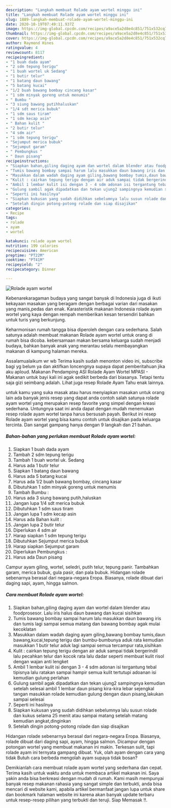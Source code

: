 ```yaml
---
description: "Langkah membuat Rolade ayam wortel minggu ini"
title: "Langkah membuat Rolade ayam wortel minggu ini"
slug: 1889-langkah-membuat-rolade-ayam-wortel-minggu-ini
date: 2020-10-19T07:49:11.937Z
image: https://img-global.cpcdn.com/recipes/a9ace5a2d8e4c851/751x532cq70/rolade-ayam-wortel-foto-resep-utama.jpg
thumbnail: https://img-global.cpcdn.com/recipes/a9ace5a2d8e4c851/751x532cq70/rolade-ayam-wortel-foto-resep-utama.jpg
cover: https://img-global.cpcdn.com/recipes/a9ace5a2d8e4c851/751x532cq70/rolade-ayam-wortel-foto-resep-utama.jpg
author: Raymond Hines
ratingvalue: 4
reviewcount: 8117
recipeingredient:
- "1 buah dada ayam"
- "2 sdm tepung terigu"
- "1 buah wortel uk Sedang"
- "1 butir telur"
- "1 batang daun bawang"
- "5 batang kucai"
- "1/2 buah bawang bombay cincang kasar"
- "1 sdm minyak goreng untuk menumis"
- " Bumbu "
- "3 siung bawang putihhaluskan"
- "1/4 sdt merica bubuk"
- "1 sdm saus tiram"
- "1 sdm kecap asin"
- " Bahan kulit "
- "2 butir telur"
- "4 sdm air"
- "1 sdm tepung terigu"
- "Sejumput merica bubuk"
- "Sejumput garam"
- " Pembungkus "
- " Daun pisang"
recipeinstructions:
- "Siapkan bahan,giling daging ayam dan wortel dalam blender atau foodprosesor. Lalu iris halus daun bawang dan kucai sisihkan"
- "Tumis bawang bombay sampai harum lalu masukkan daun bawang iris dan tumis lagi sampai semua matang dan bawang bombay agak mulai kecoklatan"
- "Masukkan dalam wadah daging ayam giling,bawang bombay tumis,daun bawang,kucai,tepung terigu dan bumbu-bumbunya aduk rata kemudian masukkan 1 butir telur aduk lagi sampai semua tercampur rata,sisihkan"
- "Kulit : cairkan tepung terigu dengan air aduk sampai tidak bergerindil lalu pecahkan telur dan kocok rata lalu dadar seperti membuat kulit risol dengan wajan anti lengket"
- "Ambil 1 lembar kulit isi dengan 3 - 4 sdm adonan isi tergantung tebal tipisnya lalu ratakan sampai hampir semua kulit tertutupi adoanan isi kemudian gulung perlahan"
- "Gulung sambil agak dipadatkan dan tekan ujung2 sampingnya kemudian setelah selesai ambil 1 lembar daun pisang kira-kira lebar sejengkal tangan masukkan rolade kemudian gulung dengan daun pisang,lakukan sampai selesai"
- "Seperti ini hasilnya"
- "Siapkan kukusan yang sudah didihkan sebelumnya lalu susun rolade dan kukus selama 25 menit atau sampai matang setelah matang kemudian angkat,dinginkan"
- "Setelah dingin potong-potong rolade dan siap disajikan"
categories:
- Recipe
tags:
- rolade
- ayam
- wortel

katakunci: rolade ayam wortel 
nutrition: 199 calories
recipecuisine: American
preptime: "PT22M"
cooktime: "PT41M"
recipeyield: "2"
recipecategory: Dinner

---
```



![Rolade ayam wortel](https://img-global.cpcdn.com/recipes/a9ace5a2d8e4c851/751x532cq70/rolade-ayam-wortel-foto-resep-utama.jpg)

Kebenarekaragaman budaya yang sangat banyak di Indonesia juga di ikuti kekayaan masakan yang beragam dengan berbagai varian dari masakan yang manis,pedas dan enak. Karasteristik makanan Indonesia rolade ayam wortel yang kaya dengan rempah memberikan kesan tersendiri bahkan untuk turis yang berkunjung.


Keharmonisan rumah tangga bisa diperoleh dengan cara sederhana. Salah satunya adalah membuat makanan Rolade ayam wortel untuk orang di rumah bisa dicoba. kebersamaan makan bersama keluarga sudah menjadi budaya, bahkan banyak anak yang merantau selalu membayangkan makanan di kampung halaman mereka.

Assalamualaikum wr wb Terima kasih sudah menonton video ini, subscribe bagi yg belum ya dan aktifkan loncengnya supaya dapat pemberitahuan jika aku aploud. Makanan Pendamping ASI Rolade Ayam Wortel MPASI - Makanan untuk bayi kali ini agak sedikit berbeda dari biasanya. Tetapi tentu saja gizi seimbang adalah. Lihat juga resep Rolade Ayam Tahu enak lainnya.

untuk kamu yang suka masak atau harus menyiapkan masakan untuk orang lain ada banyak jenis resep yang dapat anda contoh salah satunya rolade ayam wortel yang merupakan resep favorite yang simpel dengan kreasi sederhana. Untungnya saat ini anda dapat dengan mudah menemukan resep rolade ayam wortel tanpa harus bersusah payah.
Berikut ini resep Rolade ayam wortel yang bisa kamu contoh untuk disajikan pada keluarga tercinta. Dan sangat gampang hanya dengan 9 langkah dan 21 bahan.


<!--inarticleads1-->

##### Bahan-bahan yang perlukan membuat Rolade ayam wortel:

1. Siapkan 1 buah dada ayam
1. Tambah 2 sdm tepung terigu
1. Tambah 1 buah wortel uk. Sedang
1. Harus ada 1 butir telur
1. Siapkan 1 batang daun bawang
1. Harus ada 5 batang kucai
1. Harus ada 1/2 buah bawang bombay, cincang kasar
1. Dibutuhkan 1 sdm minyak goreng untuk menumis
1. Tambah  Bumbu :
1. Harus ada 3 siung bawang putih,haluskan
1. Jangan lupa 1/4 sdt merica bubuk
1. Dibutuhkan 1 sdm saus tiram
1. Jangan lupa 1 sdm kecap asin
1. Harus ada  Bahan kulit :
1. Jangan lupa 2 butir telur
1. Diperlukan 4 sdm air
1. Harap siapkan 1 sdm tepung terigu
1. Dibutuhkan Sejumput merica bubuk
1. Harap siapkan Sejumput garam
1. Diperlukan  Pembungkus :
1. Harus ada  Daun pisang


Campur ayam giling, wortel, seledri, putih telur, tepung panir. Tambahkan garam, merica bubuk, gula pasir, dan pala bubuk. Hidangan rolade sebenarnya berasal dari negara-negara Eropa. Biasanya, rolade dibuat dari daging sapi, ayam, hingga salmon. 

<!--inarticleads2-->

##### Cara membuat  Rolade ayam wortel:

1. Siapkan bahan,giling daging ayam dan wortel dalam blender atau foodprosesor. Lalu iris halus daun bawang dan kucai sisihkan
1. Tumis bawang bombay sampai harum lalu masukkan daun bawang iris dan tumis lagi sampai semua matang dan bawang bombay agak mulai kecoklatan
1. Masukkan dalam wadah daging ayam giling,bawang bombay tumis,daun bawang,kucai,tepung terigu dan bumbu-bumbunya aduk rata kemudian masukkan 1 butir telur aduk lagi sampai semua tercampur rata,sisihkan
1. Kulit : cairkan tepung terigu dengan air aduk sampai tidak bergerindil lalu pecahkan telur dan kocok rata lalu dadar seperti membuat kulit risol dengan wajan anti lengket
1. Ambil 1 lembar kulit isi dengan 3 - 4 sdm adonan isi tergantung tebal tipisnya lalu ratakan sampai hampir semua kulit tertutupi adoanan isi kemudian gulung perlahan
1. Gulung sambil agak dipadatkan dan tekan ujung2 sampingnya kemudian setelah selesai ambil 1 lembar daun pisang kira-kira lebar sejengkal tangan masukkan rolade kemudian gulung dengan daun pisang,lakukan sampai selesai
1. Seperti ini hasilnya
1. Siapkan kukusan yang sudah didihkan sebelumnya lalu susun rolade dan kukus selama 25 menit atau sampai matang setelah matang kemudian angkat,dinginkan
1. Setelah dingin potong-potong rolade dan siap disajikan


Hidangan rolade sebenarnya berasal dari negara-negara Eropa. Biasanya, rolade dibuat dari daging sapi, ayam, hingga salmon. Dicampur dengan potongan wortel yang membuat makanan ini makin. Terkesan sulit, tapi rolade ayam ini ternyata gampang dibuat. Yuk, olah ayam dengan cara yang tidak Butuh cara berbeda mengolah ayam supaya tidak bosan? 

Demikianlah cara membuat rolade ayam wortel yang sederhana dan cepat. Terima kasih untuk waktu anda untuk membaca artikel makanan ini. Saya yakin anda bisa berkreasi dengan mudah di rumah. Kami masih mempunyai banyak resep makanan rahasia yang sangat simple dan terbukti, anda bisa mencari di website kami, apabila artikel bermanfaat jangan lupa untuk share dan bookmark halaman website ini karena akan banyak update terbaru untuk resep-resep pilihan yang terbukti dan teruji. Siap Memasak !!. 
